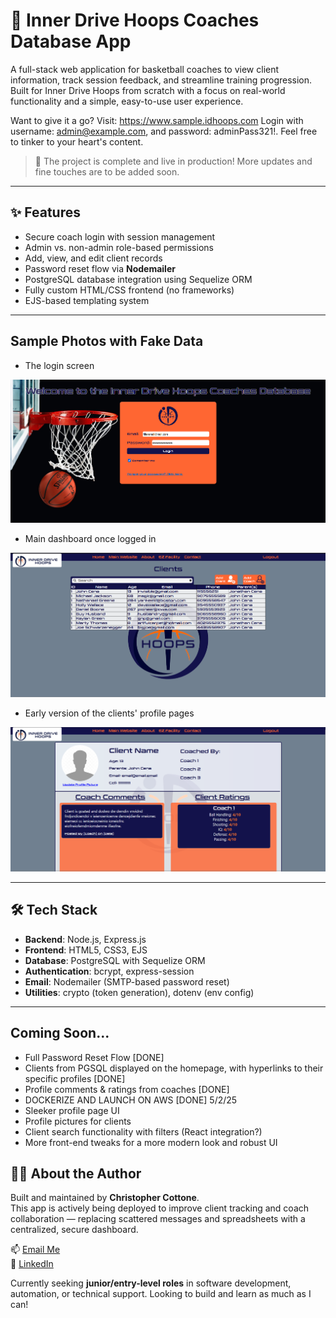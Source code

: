 # 🏀 Inner Drive Hoops Coaches Database App

A full-stack web application for basketball coaches to view client information, track session feedback, and streamline training progression. Built for Inner Drive Hoops from scratch with a focus on real-world functionality and a simple, easy-to-use user experience.

Want to give it a go?
Visit: https://www.sample.idhoops.com
Login with username: admin@example.com, and password: adminPass321!.
Feel free to tinker to your heart's content.

> 🚧 The project is complete and live in production! More updates and fine touches are to be added soon.

---

## ✨ Features

- Secure coach login with session management
- Admin vs. non-admin role-based permissions
- Add, view, and edit client records
- Password reset flow via **Nodemailer**
- PostgreSQL database integration using Sequelize ORM
- Fully custom HTML/CSS frontend (no frameworks)
- EJS-based templating system

---

## Sample Photos with Fake Data

- The login screen

![Login Page](/samples/login-screen.png)

- Main dashboard once logged in 

![Home Page](/samples/homescreen.png)

 - Early version of the clients' profile pages

![Alpha v2 Profile Page](/samples/profile-alpha.png)

---

## 🛠 Tech Stack

- **Backend**: Node.js, Express.js
- **Frontend**: HTML5, CSS3, EJS
- **Database**: PostgreSQL with Sequelize ORM
- **Authentication**: bcrypt, express-session
- **Email**: Nodemailer (SMTP-based password reset)
- **Utilities**: crypto (token generation), dotenv (env config)

---

## Coming Soon...
- Full Password Reset Flow [DONE]
- Clients from PGSQL displayed on the homepage, with hyperlinks to their specific profiles [DONE]
- Profile comments & ratings from coaches [DONE]
- DOCKERIZE AND LAUNCH ON AWS [DONE] 5/2/25
- Sleeker profile page UI
- Profile pictures for clients
- Client search functionality with filters (React integration?)
- More front-end tweaks for a more modern look and robust UI


## 🙋‍♂️ About the Author

Built and maintained by **Christopher Cottone**.  
This app is actively being deployed to improve client tracking and coach collaboration — replacing scattered messages and spreadsheets with a centralized, secure dashboard.

📫 [Email Me](mailto:chriscottone1@gmail.com)  
💼 [LinkedIn](https://www.linkedin.com/in/christopher-cottone-b9820928a/?trk=opento_sprofile_topcard)  

Currently seeking **junior/entry-level roles** in software development, automation, or technical support. Looking to build and learn as much as I can!
